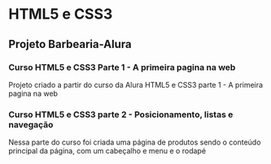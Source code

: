 # HTML5 e CSS3
##  Projeto Barbearia-Alura
### Curso HTML5 e CSS3 Parte 1 - A primeira pagina na web
 Projeto criado a partir do curso da Alura HTML5 e CSS3 parte 1 - A primeira pagina na web 

### Curso HTML5 e CSS3 parte 2 - Posicionamento, listas e navegação
Nessa parte do curso foi criada uma página de produtos sendo o conteúdo principal da página, com um cabeçalho e menu e o rodapé